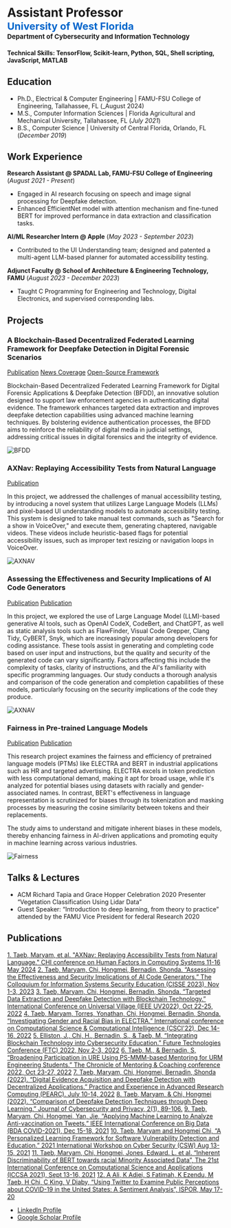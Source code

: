 # Assistant Professor <br><span style="color:#0066cc; font-size:smaller;">University of West Florida</span><br><span style="font-size:15px;">Department of Cybersecurity and Information Technology</span>

#### Technical Skills: TensorFlow, Scikit-learn, Python, SQL, Shell scripting, JavaScript, MATLAB

## Education
- Ph.D., Electrical & Computer Engineering | FAMU-FSU College of Engineering, Tallahassee, FL (_August 2024)						     
- M.S., Computer Information Sciences | Florida Agricultural and Mechanical University, Tallahassee, FL (_July 2021_)			        		
- B.S., Computer Science | University of Central Florida, Orlando, FL (_December 2019_)

## Work Experience
**Research Assistant @ SPADAL Lab, FAMU-FSU College of Engineering** (_August 2021 - Present_)
- Engaged in AI research focusing on speech and image signal processing for Deepfake detection.
- Enhanced EfficientNet model with attention mechanism and fine-tuned BERT for improved performance in data extraction and classification tasks.

**AI/ML Researcher Intern @ Apple** (_May 2023 - September 2023_)
- Contributed to the UI Understanding team; designed and patented a multi-agent LLM-based planner for automated accessibility testing.

**Adjunct Faculty @ School of Architecture & Engineering Technology, FAMU** (_August 2023 - December 2023_)
- Taught C Programming for Engineering and Technology, Digital Electronics, and supervised corresponding labs.


## Projects
### A Blockchain-Based Decentralized Federated Learning Framework for Deepfake Detection in Digital Forensic Scenarios

[Publication](https://ieeexplore.ieee.org/abstract/document/10185510)
[News Coverage](https://eng.famu.fsu.edu/news/new-ai-truth-tool-targets-deepfakes-and-misinformation)
[Open-Source Framework](https://github.com/MaryamMoghadam/DeepFake_Authenticator)

Blockchain-Based Decentralized Federated Learning Framework for Digital Forensic Applications & Deepfake Detection (BFDD), an innovative solution designed to support law enforcement agencies in authenticating digital evidence. The framework enhances targeted data extraction and improves deepfake detection capabilities using advanced machine learning techniques. By bolstering evidence authentication processes, the BFDD aims to reinforce the reliability of digital media in judicial settings, addressing critical issues in digital forensics and the integrity of evidence.

![BFDD](/assets/img/BFDD.png)

### AXNav: Replaying Accessibility Tests from Natural Language
[Publication](https://arxiv.org/pdf/2310.02424)

In this project, we addressed the challenges of manual accessibility testing, by introducing a novel system that utilizes Large Language Models (LLMs) and pixel-based UI understanding models to automate accessibility testing. This system is designed to take manual test commands, such as "Search for a show in VoiceOver," and execute them, generating chaptered, navigable videos. These videos include heuristic-based flags for potential accessibility issues, such as improper text resizing or navigation loops in VoiceOver.

![AXNAV](/assets/img/AxNAV.png)

### Assessing the Effectiveness and Security Implications of AI Code Generators
[Publication](https://cisse.info/journal/index.php/cisse/article/view/180)
[Publication](https://ieeexplore.ieee.org/abstract/document/9644382)

In this project, we explored the use of Large Language Model (LLM)-based generative AI tools, such as OpenAI CodeX, CodeBert, and ChatGPT, as well as static analysis tools such as FlawFinder, Visual Code Grepper, Clang Tidy, CyBERT, Snyk, which are increasingly popular among developers for coding assistance. These tools assist in generating and completing code based on user input and instructions, but the quality and security of the generated code can vary significantly. Factors affecting this include the complexity of tasks, clarity of instructions, and the AI's familiarity with specific programming languages. Our study conducts a thorough analysis and comparison of the code generation and completion capabilities of these models, particularly focusing on the security implications of the code they produce. 

![AXNAV](/assets/img/AI-SourceCode.png)

### Fairness in Pre-trained Language Models
[Publication](https://link.springer.com/chapter/10.1007/978-3-030-86970-0_19)
[Publication](https://ieeexplore.ieee.org/abstract/document/10216397)

This research project examines the fairness and efficiency of pretrained language models (PTMs) like ELECTRA and BERT in industrial applications such as HR and targeted advertising. ELECTRA excels in token prediction with less computational demand, making it apt for broad usage, while it's analyzed for potential biases using datasets with racially and gender-associated names. In contrast, BERT's effectiveness in language representation is scrutinized for biases through its tokenization and masking processes by measuring the cosine similarity between tokens and their replacements.

The study aims to understand and mitigate inherent biases in these models, thereby enhancing fairness in AI-driven applications and promoting equity in machine learning across various industries.

![Fairness](/assets/img/Fairness.png)

## Talks & Lectures
- ACM Richard Tapia and Grace Hopper Celebration 2020 Presenter “Vegetation Classification Using Lidar Data”
- Guest Speaker: “Introduction to deep learning, from theory to practice” attended by the FAMU Vice President for federal Research 2020

## Publications

[1. Taeb, Maryam, et al. "AXNav: Replaying Accessibility Tests from Natural
Language." CHI conference on Human Factors in Computing Systems 11-16 May
2024](https://arxiv.org/pdf/2310.02424)
[2. Taeb, Maryam, Chi, Hongmei, Bernadin, Shonda. “Assessing the Effectiveness
and Security Implications of AI Code Generators.” The Colloquium for Information
Systems Security Education (CISSE 2023), Nov 1-3, 2023](https://cisse.info/journal/index.php/cisse/article/view/180)
[3. Taeb, Maryam, Chi, Hongmei, Bernadin, Shonda. “Targeted Data Extraction and
Deepfake Detection with Blockchain Technology.” International Conference on
Universal Village (IEEE UV2022), Oct 22-25, 2022](https://ieeexplore.ieee.org/abstract/document/10185510)
[4. Taeb, Maryam, Torres, Yonathan, Chi, Hongmei, Bernadin, Shonda. “Investigating
Gender and Racial Bias in ELECTRA.” International conference on Computational
Science & Computational Intelligence (CSCI'22), Dec 14-16, 2022](https://ieeexplore.ieee.org/abstract/document/10216397)
[5. Elliston, J., Chi, H., Bernadin, S., & Taeb, M, “Integrating Blockchain Technology
into Cybersecurity Education.” Future Technologies Conference (FTC) 2022, Nov
2-3, 2022](https://link.springer.com/chapter/10.1007/978-3-031-18458-1_1)
[6. Taeb, M., & Bernadin, S, “Broadening Participation in URE Using PS-MMM-based
Mentoring for URM Engineering Students.” The Chronicle of Mentoring & Coaching
conference 2022, Oct 23-27, 2022](https://www.researchgate.net/profile/Maryam-Taeb/publication/365974663_Broadening_Participation_in_URE_Using_PS-MMM-based_Mentoring_for_URM_Engineering_Students/links/638ab1e42c563722f23327ec/Broadening-Participation-in-URE-Using-PS-MMM-based-Mentoring-for-URM-Engineering-Students.pdf)
[7. Taeb, Maryam, Chi, Hongmei, Bernadin, Shonda (2022). “Digital Evidence
Acquisition and Deepfake Detection with Decentralized Applications.” Practice
and Experience in Advanced Research Computing (PEARC). July 10-14, 2022](https://dl.acm.org/doi/abs/10.1145/3491418.3535127)
[8. Taeb, Maryam, & Chi, Hongmei (2022). “Comparison of Deepfake Detection
Techniques through Deep Learning.” Journal of Cybersecurity and Privacy, 2(1),
89-106.](https://www.mdpi.com/2624-800X/2/1/7)
[9. Taeb, Maryam, Chi, Hongmei, Yan, Jie, “Applying Machine Learning to Analyze
Anti-vaccination on Tweets.” IEEE International Conference on Big Data (BDA
COVID-2021), Dec 15-18, 2021](https://ieeexplore.ieee.org/document/9671647)
[10. Taeb, Maryam and Hongmei Chi, “A Personalized Learning Framework for
Software Vulnerability Detection and Education.” 2021 International Workshop on
Cyber Security (CSW) Aug 13-15, 2021](https://ieeexplore.ieee.org/abstract/document/9644382)
[11. Taeb, Maryam, Chi, Hongmei, Jones, Edward. L. et al. “Inherent Discriminability of
BERT towards racial Minority Associated Data”, The 21st International Conference
on Computational Science and Applications (ICCSA 2021), Sept 13-16, 2021](https://link.springer.com/chapter/10.1007/978-3-030-86970-0_19)
[12. A Ali, K Adjei, S Fatimah, K Ezendu, M Taeb, H Chi, C King, V Diaby, “Using Twitter
to Examine Public Perceptions about COVID-19 in the United States: A Sentiment
Analysis”, ISPOR, May 17-20](https://www.valueinhealthjournal.com/article/S1098-3015(22)01623-0/fulltext)

- [LinkedIn Profile](https://www.linkedin.com/in/maryamrmoghadam/)
- [Google Scholar Profile](https://scholar.google.com/citations?user=oySeoNQAAAAJ&hl=en&oi=ao)
